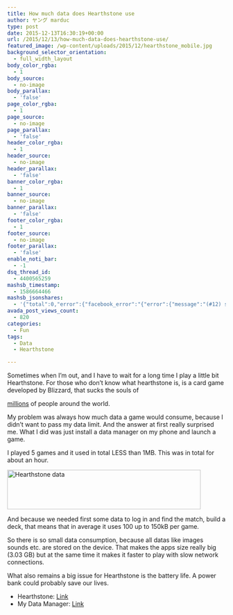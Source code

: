 ```yaml
---
title: How much data does Hearthstone use
author: ヤング marduc
type: post
date: 2015-12-13T16:30:19+00:00
url: /2015/12/13/how-much-data-does-hearthstone-use/
featured_image: /wp-content/uploads/2015/12/hearthstone_mobile.jpg
background_selector_orientation:
  - full_width_layout
body_color_rgba:
  - 1
body_source:
  - no-image
body_parallax:
  - 'false'
page_color_rgba:
  - 1
page_source:
  - no-image
page_parallax:
  - 'false'
header_color_rgba:
  - 1
header_source:
  - no-image
header_parallax:
  - 'false'
banner_color_rgba:
  - 1
banner_source:
  - no-image
banner_parallax:
  - 'false'
footer_color_rgba:
  - 1
footer_source:
  - no-image
footer_parallax:
  - 'false'
enable_noti_bar:
  - -1
dsq_thread_id:
  - 4400565259
mashsb_timestamp:
  - 1586664466
mashsb_jsonshares:
  - '{"total":0,"error":{"facebook_error":"{"error":{"message":"(#12) share field is deprecated for versions v2.9 and higher","type":"OAuthException","code":12,"fbtrace_id":"AOJU46BlMDO3uv5228HBxIy"}}"},"facebook_total":0}'
avada_post_views_count:
  - 820
categories:
  - Fun
tags:
  - Data
  - Hearthstone

---
```

Sometimes when I&#8217;m out, and I have to wait for a long time I play a little bit Hearthstone. For those who don&#8217;t know what hearthstone is, is a card game developed by Blizzard, that sucks<!--more--> the souls of 

<a href="http://www.ign.com/articles/2015/05/05/hearthstone-reaches-30-million-players" target="_blank">millions</a> of people around the world.

My problem was always how much data a game would consume, because I didn&#8217;t want to pass my data limit. And the answer at first really surprised me. What I did was just install a data manager on my phone and launch a game.

I played 5 games and it used in total LESS than 1MB. This was in total for about an hour.

<a href="http://localhost/wp-content/uploads/2015/12/Hearthstone-data-.png" rel="attachment wp-att-495"><img class="alignnone wp-image-495" src="http://localhost/wp-content/uploads/2015/12/Hearthstone-data-.png" alt="Hearthstone data" width="446" height="91" srcset="http://localhost/wp-content/uploads/2015/12/Hearthstone-data-.png 716w, http://localhost/wp-content/uploads/2015/12/Hearthstone-data--768x156.png 768w" sizes="(max-width: 446px) 100vw, 446px" /></a>

And because we needed first some data to log in and find the match, build a deck, that means that in average it uses 100 up to 150kB per game.

So there is so small data consumption, because all datas like images sounds etc. are stored on the device. That makes the apps size really big (3.03 GB) but at the same time it makes it faster to play with slow network connections.

What also remains a big issue for Hearthstone is the battery life. A power bank could probably save our lives.

  * Hearthstone: <a href="http://us.battle.net/hearthstone/en/" target="_blank">Link</a>
  * My Data Manager: <a href="https://play.google.com/store/apps/details?id=com.mobidia.android.mdm" target="_blank">Link</a>

&nbsp;

&nbsp;